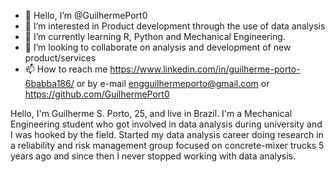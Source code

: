 - 👋 Hello, I’m @GuilhermePort0
- 👀 I’m interested in Product development through the use of data analysis
- 🌱 I’m currently learning R, Python and Mechanical Engineering.
- 💞️ I’m looking to collaborate on analysis and development of new product/services
- 📫 How to reach me https://www.linkedin.com/in/guilherme-porto-6babba186/  or by e-mail engguilhermeporto@gmail.com or https://github.com/GuilhermePort0

<!---
GuilhermePort0/GuilhermePort0 is a ✨ special ✨ repository because its `README.md` (this file) appears on your GitHub profile.
You can click the Preview link to take a look at your changes.
--->
Hello, I'm Guilherme S. Porto, 25, and live in Brazil. I'm a Mechanical Engineering student who got involved in data analysis during university and I was hooked by the field. Started my data analysis career doing research in a reliability and risk management group focused on concrete-mixer trucks 5 years ago and since then I never stopped working with data analysis. 
